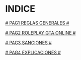 # INDICE

[# PAG1 REGLAS GENERALES #](https://theredbladeclan.github.io/Beta-y-TRBC-RP/)

[# PAG2 ROLEPLAY GTA ONLINE #](https://theredbladeclan.github.io/Beta-y-TRBC-RP/PAG2/)

[# PAG3 SANCIONES #](https://theredbladeclan.github.io/Beta-y-TRBC-RP/PAG3/)

[# PAG4 EXPLICACIONES #](https://theredbladeclan.github.io/Beta-y-TRBC-RP/PAG4/)
